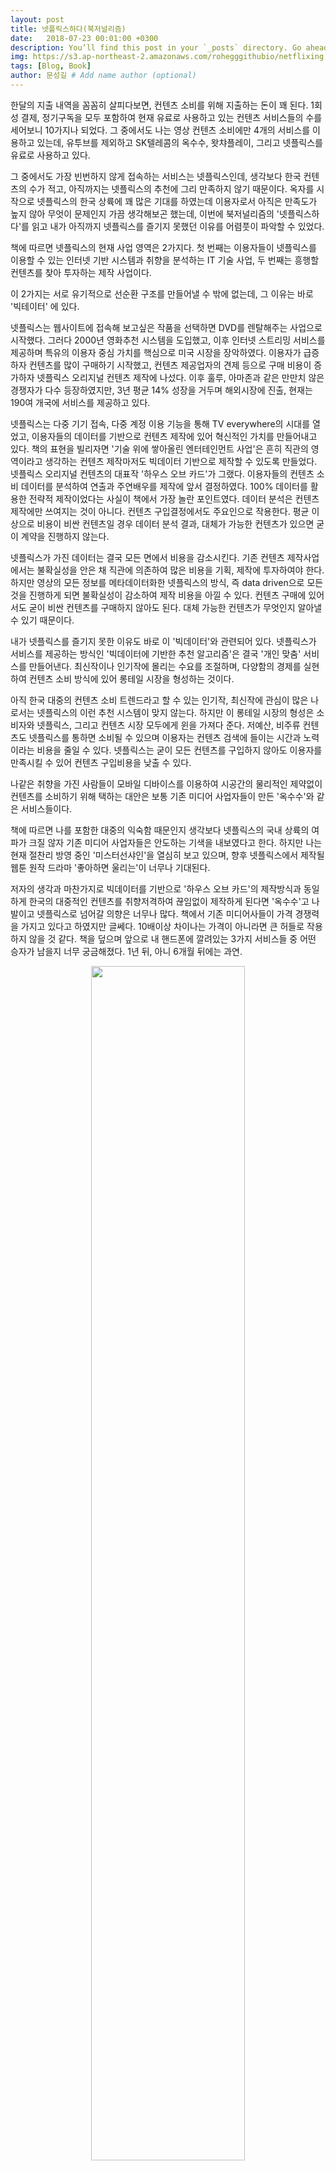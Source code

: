 ```yaml
---
layout: post
title: 넷플릭스하다(북저널리즘)
date:   2018-07-23 00:01:00 +0300
description: You’ll find this post in your `_posts` directory. Go ahead and edit it and re-build the site to see your changes. # Add post description (optional)
img: https://s3.ap-northeast-2.amazonaws.com/rohegggithubio/netflixing.jpg  # Add image post (optional)
tags: [Blog, Book]
author: 문성길 # Add name author (optional)
---
```

한달의 지출 내역을 꼼꼼히 살피다보면, 컨텐츠 소비를 위해 지출하는 돈이 꽤 된다. 1회성 결제, 정기구독을 모두 포함하여 현재 유료로 사용하고 있는 컨텐츠 서비스들의 수를 세어보니 10가지나 되었다. 그 중에서도 나는 영상 컨텐츠 소비에만 4개의 서비스를 이용하고 있는데, 유투브를 제외하고 SK텔레콤의 옥수수, 왓챠플레이, 그리고 넷플릭스를 유료로 사용하고 있다.

그 중에서도 가장 빈번하지 않게 접속하는 서비스는 넷플릭스인데, 생각보다 한국 컨텐츠의 수가 적고, 아직까지는 넷플릭스의 추천에 그리 만족하지 않기 때문이다. 옥자를 시작으로 넷플릭스의 한국 상륙에 꽤 많은 기대를 하였는데 이용자로서 아직은 만족도가 높지 않아 무엇이 문제인지 가끔 생각해보곤 했는데, 이번에 북저널리즘의 '넷플릭스하다'를 읽고 내가 아직까지 넷플릭스를 즐기지 못했던 이유를 어렴풋이 파악할 수 있었다.

책에 따르면 넷플릭스의 현재 사업 영역은 2가지다. 첫 번째는 이용자들이 넷플릭스를 이용할 수 있는 인터넷 기반 시스템과 취향을 분석하는 IT 기술 사업, 두 번째는 흥행할 컨텐츠를 찾아 투자하는 제작 사업이다.

이 2가지는 서로 유기적으로 선순환 구조를 만들어낼 수 밖에 없는데, 그 이유는 바로 '빅테이터' 에 있다.

넷플릭스는 웹사이트에 접속해 보고싶은 작품을 선택하면 DVD를 렌탈해주는 사업으로 시작했다. 그러다 2000년 영화추천 시스템을 도입했고, 이후 인터넷 스트리밍 서비스를 제공하며 특유의 이용자 중심 가치를 핵심으로 미국 시장을 장악하였다. 이용자가 급증하자 컨텐츠를 많이 구매하기 시작했고, 컨텐츠 제공업자의 견제 등으로 구매 비용이 증가하자 넷플릭스 오리지널 컨텐츠 제작에 나섰다. 이후 훌루, 아마존과 같은 만만치 않은 경쟁자가 다수 등장하였지만, 3년 평균 14% 성장을 거두며 해외시장에 진출, 현재는 190여 개국에 서비스를 제공하고 있다.

넷플릭스는 다중 기기 접속, 다중 계정 이용 기능을 통해 TV everywhere의 시대를 열었고, 이용자들의 데이터를 기반으로 컨텐츠 제작에 있어 혁신적인 가치를 만들어내고 있다. 책의 표현을 빌리자면 '기술 위에 쌓아올린 엔터테인먼트 사업'은 흔히 직관의 영역이라고 생각하는 컨텐츠 제작마저도 빅데이터 기반으로 제작할 수 있도록 만들었다. 넷플릭스 오리지널 컨텐츠의 대표작 '하우스 오브 카드'가 그랬다. 이용자들의 컨텐츠 소비 데이터를 분석하여 연출과 주연배우를 제작에 앞서 결정하였다. 100% 데이터를 활용한 전략적 제작이었다는 사실이 책에서 가장 놀란 포인트였다. 데이터 분석은 컨텐츠 제작에만 쓰여지는 것이 아니다. 컨텐츠 구입결정에서도 주요인으로 작용한다. 평균 이상으로 비용이 비싼 컨텐츠일 경우 데이터 분석 결과, 대체가 가능한 컨텐츠가 있으면 굳이 계약을 진행하지 않는다.

넷플릭스가 가진 데이터는 결국 모든 면에서 비용을 감소시킨다. 기존 컨텐츠 제작사업에서는 불확실성을 안은 채 직관에 의존하여 많은 비용을 기획, 제작에 투자하여야 한다. 하지만 영상의 모든 정보를 메타데이터화한 넷플릭스의 방식, 즉 data driven으로 모든 것을 진행하게 되면 불확실성이 감소하여 제작 비용을 아낄 수 있다. 컨텐츠 구매에 있어서도 굳이 비싼 컨텐츠를 구매하지 않아도 된다. 대체 가능한 컨텐츠가 무엇인지 알아낼 수 있기 때문이다.

내가 넷플릭스를 즐기지 못한 이유도 바로 이 '빅데이터'와 관련되어 있다. 넷플릭스가 서비스를 제공하는 방식인 '빅데이터에 기반한 추천 알고리즘'은 결국 '개인 맞춤' 서비스를 만들어낸다. 최신작이나 인기작에 몰리는 수요를 조절하며, 다양함의 경제를 실현하여 컨텐츠 소비 방식에 있어 롱테일 시장을 형성하는 것이다.

아직 한국 대중의 컨텐츠 소비 트렌드라고 할 수 있는 인기작, 최신작에 관심이 많은 나로서는 넷플릭스의 이런 추천 시스템이 맞지 않는다. 하지만 이 롱테일 시장의 형성은 소비자와 넷플릭스, 그리고 컨텐츠 시장 모두에게 윈을 가져다 준다. 저예산, 비주류 컨텐츠도 넷플릭스를 통하면 소비될 수 있으며 이용자는 컨텐츠 검색에 들이는 시간과 노력이라는 비용을 줄일 수 있다. 넷플릭스는 굳이 모든 컨텐츠를 구입하지 않아도 이용자를 만족시킬 수 있어 컨텐츠 구입비용을 낮출 수 있다.

나같은 취향을 가진 사람들이 모바일 디바이스를 이용하여 시공간의 물리적인 제약없이 컨텐츠를 소비하기 위해 택하는 대안은 보통 기존 미디어 사업자들이 만든 '옥수수'와 같은 서비스들이다.

책에 따르면 나를 포함한 대중의 익숙함 때문인지 생각보다 넷플릭스의 국내 상륙의 여파가 크질 않자 기존 미디어 사업자들은 안도하는 기색을 내보였다고 한다. 하지만 나는 현재 절찬리 방영 중인 '미스터선샤인'을 열심히 보고 있으며, 향후 넷플릭스에서 제작될 웹툰 원작 드라마 '좋아하면 울리는'이 너무나 기대된다.

저자의 생각과 마찬가지로 빅데이터를 기반으로 '하우스 오브 카드'의 제작방식과 동일하게 한국의 대중적인 컨텐츠를 취향저격하여 끊임없이 제작하게 된다면 '옥수수'고 나발이고 넷플릭스로 넘어갈 의향은 너무나 많다. 책에서 기존 미디어사들이 가격 경쟁력을 가지고 있다고 하였지만 글쎄다. 10배이상 차이나는 가격이 아니라면 큰 허들로 작용하지 않을 것 같다. 책을 덮으며 앞으로 내 핸드폰에 깔려있는 3가지 서비스들 중 어떤 승자가 남을지 너무 궁금해졌다. 1년 뒤, 아니 6개월 뒤에는 과연.

<p style="text-align:center;"><img src="https://s3.ap-northeast-2.amazonaws.com/rohegggithubio/cellphone-contents.PNG" width="70%"></p>
